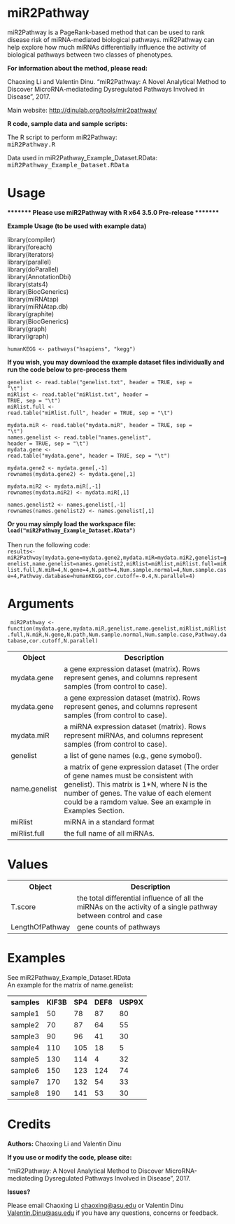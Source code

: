 # miR2Pathway
miR2Pathway is a PageRank-based method that can be used to rank disease risk of miRNA-mediated biological pathways. miR2Pathway can help explore how much miRNAs differentially influence the activity of biological pathways between two classes of phenotypes.

<b> For information about the method, please read: </b>

Chaoxing Li and Valentin Dinu. “miR2Pathway: A Novel Analytical Method to Discover MicroRNA-mediateding Dysregulated Pathways Involved in Disease”, 2017.

Main website: http://dinulab.org/tools/mir2pathway/

<b> R code, sample data and sample scripts: </b>

The R script to perform miR2Pathway: <samp>   <br> miR2Pathway.R</samp>

Data used in miR2Pathway_Example_Dataset.RData: <samp> <br>   miR2Pathway_Example_Dataset.RData</samp>



# Usage

<b>******* Please use miR2Pathway with R x64 3.5.0 Pre-release *******</b>
  
<b> Example Usage (to be used with example data) </b>  

library(compiler) <br>
library(foreach) <br>
library(iterators) <br>
library(parallel) <br>
library(doParallel) <br>
library(AnnotationDbi) <br>
library(stats4) <br>
library(BiocGenerics) <br>
library(miRNAtap)  <br>
library(miRNAtap.db)  <br>
library(graphite) <br>
library(BiocGenerics) <br>
library(graph) <br>
library(igraph) <br>

<code>humanKEGG <- pathways("hsapiens", "kegg")</code>

<b>If you wish, you may download the example dataset files individually and run the code below to pre-process them <br> </b>

<code>genelist <- read.table("genelist.txt", header = TRUE, sep = "\t")</code><br>
<code>miRlist <- read.table("miRlist.txt", header = TRUE, sep = "\t")</code><br>
<code>miRlist.full <- read.table("miRlist.full", header = TRUE, sep = "\t")</code><br>

<code>mydata.miR <- read.table("mydata.miR", header = TRUE, sep = "\t")</code><br>
<code>names.genelist <- read.table("names.genelist", header = TRUE, sep = "\t")</code><br>
<code>mydata.gene <- read.table("mydata.gene", header = TRUE, sep = "\t")</code><br>

<code>mydata.gene2 <- mydata.gene[,-1]</code><br>
<code>rownames(mydata.gene2) <- mydata.gene[,1]</code><br>

<code>mydata.miR2 <- mydata.miR[,-1]</code><br>
<code>rownames(mydata.miR2) <- mydata.miR[,1]</code><br>

<code>names.genelist2 <- names.genelist[,-1]</code><br>
<code>rownames(names.genelist2) <- names.genelist[,1]</code><br>
 
<b>Or you may simply load the workspace file: <code>load("miR2Pathway_Example_Dataset.RData")</code> <br></b>
<br>Then run the following code: </br>
<code>results<-miR2Pathway(mydata.gene=mydata.gene2,mydata.miR=mydata.miR2,genelist=genelist,name.genelist=names.genelist2,miRlist=miRlist,miRlist.full=miRlist.full,N.miR=4,N.gene=4,N.path=4,Num.sample.normal=4,Num.sample.case=4,Pathway.database=humanKEGG,cor.cutoff=-0.4,N.parallel=4)</code> 
   
   

# Arguments

<code> miR2Pathway <- function(mydata.gene,mydata.miR,genelist,name.genelist,miRlist,miRlist.full,N.miR,N.gene,N.path,Num.sample.normal,Num.sample.case,Pathway.database,cor.cutoff,N.parallel) </code>

<html>

<body>

<table>
    <tr>
    <th>Object</th>
     <th>Description</th>
   </tr>
   <tr>
    <td>mydata.gene</td>
    <td>a gene expression dataset (matrix). Rows represent genes, and columns represent samples (from control to case).</td>
  </tr>
  <tr>
   <tr>
    <td>mydata.gene</td>
    <td>a gene expression dataset (matrix). Rows represent genes, and columns represent samples (from control to case).</td>
  </tr>
  <tr>
    <td>mydata.miR</td>
    <td>a miRNA expression dataset (matrix). Rows represent miRNAs, and columns represent samples (from control to case).</td>
  </tr>
  <tr>
    <td>genelist</td>
    <td>a list of gene names (e.g., gene symobol).</td>
  </tr>
  <tr>
    <td>name.genelist</td>
    <td>a matrix of gene expression dataset (The order of gene names must be consistent with genelist). This matrix is 1*N, where N is the number of genes. The value of each element could be a ramdom value. See an example in Examples Section. </td>
  </tr>
  <tr>
    <td>miRlist</td>
    <td>miRNA in a standard format</td>
  </tr>
  <tr>
    <td>miRlist.full</td>
    <td>the full name of all miRNAs.</td>
  </tr>
</table>

</body>
</html>

  

# Values

<html>
<body>

<table>
   <tr>
    <th>Object</th>
    <th>Description</th>
   </tr>
  <tr>
  <td>T.score</td>
  <td>the total differential influence of all the miRNAs on the activity of a single pathway between control and case</td>
  </tr>
  <tr>
   <td>LengthOfPathway</td>
   <td>gene counts of pathways</td>
  </tr>
</table>

</body>
</html>      

# Examples

See miR2Pathway_Example_Dataset.RData <br>
An example for the matrix of name.genelist:

<html>
<body>

<table>
   <tr>
    <th>samples</th>
    <th>KIF3B</th>
    <th>SP4</th>
    <th>DEF8</th>
    <th>USP9X</th>
   </tr>
   <tr>
    <td>sample1</td>
    <td>50 </td>
      <td>78</td>
      <td>87</td>
      <td>80</td>
    </tr>
    <tr>
    <td>sample2</td>
    <td>70</td>
      <td>87</td>
      <td>64</td>
      <td>55</td>
    </tr>
    <tr>
    <td>sample3</td>
    <td>90</td>
      <td>96</td>
      <td>41</td>
      <td>30</td>
    </tr>
   <tr>
    <td>sample4</td>  	 	 	 
    <td>110</td>
      <td>105</td>
      <td>18</td>
      <td>5</td>
    </tr>
    <tr>
    <td>sample5</td>  	 	 	 
    <td>130</td>
      <td>114</td>
      <td>4</td>
      <td>32</td>
    </tr>
    <tr>
    <td>sample6</td>  	 	 	 
    <td>150</td>
      <td>123</td>
      <td>124</td>
      <td>74</td>
    </tr>
   <tr>
    <td>sample7</td>  	 	 	 
    <td>170</td>
      <td>132</td>
      <td>54</td>
      <td>33</td>
    </tr>
   <tr>
    <td>sample8</td>  	 	 	 
    <td>190</td>
      <td>141</td>
      <td>53</td>
      <td>30</td>
    </tr>
</table>

</body>
</html>

 
# Credits

<b> Authors: </b> Chaoxing Li and Valentin Dinu

<b> If you use or modify the code, please cite: </b>

“miR2Pathway: A Novel Analytical Method to Discover MicroRNA-mediateding Dysregulated Pathways Involved in Disease”, 2017.

<b> Issues? </b>

Please email Chaoxing Li <chaoxing@asu.edu> or Valentin Dinu <Valentin.Dinu@asu.edu> if you have any questions, concerns or feedback.




